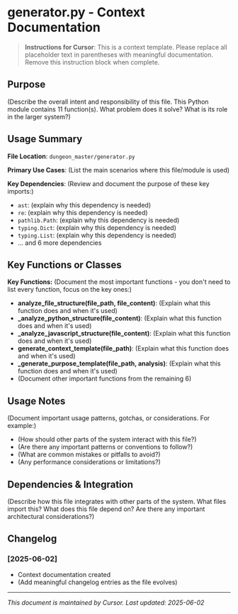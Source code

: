 # generator.py - Context Documentation

> **Instructions for Cursor**: This is a context template. Please replace all placeholder text in parentheses with meaningful documentation. Remove this instruction block when complete.

## Purpose

(Describe the overall intent and responsibility of this file. This Python module contains 11 function(s). What problem does it solve? What is its role in the larger system?)

## Usage Summary

**File Location**: `dungeon_master/generator.py`

**Primary Use Cases**:
(List the main scenarios where this file/module is used)

**Key Dependencies**:
(Review and document the purpose of these key imports:)
- `ast`: (explain why this dependency is needed)
- `re`: (explain why this dependency is needed)
- `pathlib.Path`: (explain why this dependency is needed)
- `typing.Dict`: (explain why this dependency is needed)
- `typing.List`: (explain why this dependency is needed)
- ... and 6 more dependencies

## Key Functions or Classes

**Key Functions:**
(Document the most important functions - you don't need to list every function, focus on the key ones:)
- **analyze_file_structure(file_path, file_content)**: (Explain what this function does and when it's used)
- **_analyze_python_structure(file_content)**: (Explain what this function does and when it's used)
- **_analyze_javascript_structure(file_content)**: (Explain what this function does and when it's used)
- **generate_context_template(file_path)**: (Explain what this function does and when it's used)
- **_generate_purpose_template(file_path, analysis)**: (Explain what this function does and when it's used)
- (Document other important functions from the remaining 6)


## Usage Notes

(Document important usage patterns, gotchas, or considerations. For example:)
- (How should other parts of the system interact with this file?)
- (Are there any important patterns or conventions to follow?)
- (What are common mistakes or pitfalls to avoid?)
- (Any performance considerations or limitations?)

## Dependencies & Integration

(Describe how this file integrates with other parts of the system. What files import this? What does this file depend on? Are there any important architectural considerations?)

## Changelog

### [2025-06-02]
- Context documentation created
- (Add meaningful changelog entries as the file evolves)

---
*This document is maintained by Cursor. Last updated: 2025-06-02*
